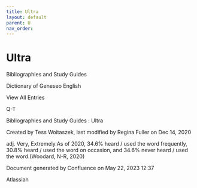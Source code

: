 ```yaml
---
title: Ultra
layout: default
parent: U
nav_order:
---
```


# Ultra

Bibliographies and Study Guides

Dictionary of Geneseo English

View All Entries

Q-T

Bibliographies and Study Guides : Ultra

Created by  Tess Woitaszek, last modified by  Regina Fuller on Dec 14, 2020

adj. Very, Extremely.As of 2020, 34.6% heard / used the word frequently, 30.8% heard / used the word on occasion, and 34.6% never heard / used the word.(Woodard, N-R, 2020)

Document generated by Confluence on May 22, 2023 12:37

Atlassian
